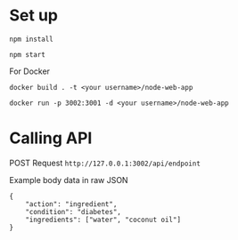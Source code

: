 # Set up
```
npm install

npm start
```

For Docker
```
docker build . -t <your username>/node-web-app

docker run -p 3002:3001 -d <your username>/node-web-app
```

# Calling API
POST Request
`http://127.0.0.1:3002/api/endpoint`

Example body data in raw JSON
```
{
    "action": "ingredient",
    "condition": "diabetes",
    "ingredients": ["water", "coconut oil"]
}
```